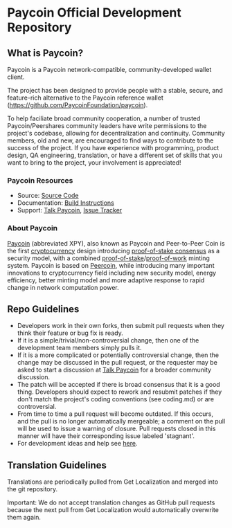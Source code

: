# Paycoin Official Development Repository

## What is Paycoin?

Paycoin is a Paycoin network-compatible, community-developed wallet client.

The project has been designed to provide people with a stable, secure, and feature-rich alternative to the Paycoin reference wallet (https://github.com/PaycoinFoundation/paycoin).

To help faciliate broad community cooperation, a number of trusted Paycoin/Peershares community leaders have write permissions to the project's codebase, allowing for decentralization and continuity. Community members, old and new, are encouraged to find ways to contribute to the success of the project. If you have experience with programming, product design, QA engineering, translation, or have a different set of skills that you want to bring to the project, your involvement is appreciated!


### Paycoin Resources
* Source: [Source Code](https://github.com/PaycoinFoundation/paycoin)
* Documentation: [Build Instructions](https://github.com/PaycoinFoundation/paycoin/tree/master/doc)
* Support: [Talk Paycoin](https://www.paycointalk.org/category/8/paycoin-coincode), [Issue Tracker](https://github.com/PaycoinFoundation/paycoin/issues)


### About Paycoin
[Paycoin](https://paycoin.com/) (abbreviated XPY), also known as Paycoin and Peer-to-Peer Coin is the first [cryptocurrency](https://en.wikipedia.org/wiki/Cryptocurrency) design introducing [proof-of-stake consensus](https://paycoin.com) as a security model, with a combined [proof-of-stake](https://paycoin.com)/[proof-of-work](https://en.wikipedia.org/wiki/Proof-of-work_system) minting system. Paycoin is based on [Peercoin](http://www.peercoin.net/), while introducing many important innovations to cryptocurrency field including new security model, energy efficiency, better minting model and more adaptive response to rapid change in network computation power.


## Repo Guidelines

* Developers work in their own forks, then submit pull requests when they think their feature or bug fix is ready.
* If it is a simple/trivial/non-controversial change, then one of the development team members simply pulls it.
* If it is a more complicated or potentially controversial change, then the change may be discussed in the pull request, or the requester may be asked to start a discussion at [Talk Paycoin](https://www.paycointalk.org/category/8/paycoin-coincode) for a broader community discussion.
* The patch will be accepted if there is broad consensus that it is a good thing. Developers should expect to rework and resubmit patches if they don't match the project's coding conventions (see coding.md) or are controversial.
* From time to time a pull request will become outdated. If this occurs, and the pull is no longer automatically mergeable; a comment on the pull will be used to issue a warning of closure.  Pull requests closed in this manner will have their corresponding issue labeled 'stagnant'.
* For development ideas and help see [here](https://www.paycointalk.org/category/8/paycoin-coincode).


## Translation Guidelines

Translations are periodically pulled from Get Localization and merged into the git repository.

Important: We do not accept translation changes as GitHub pull requests because the next
pull from Get Localization would automatically overwrite them again.
